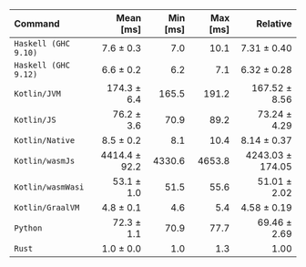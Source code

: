 | Command | Mean [ms] | Min [ms] | Max [ms] | Relative |
|:---|---:|---:|---:|---:|
| `Haskell (GHC 9.10)` | 7.6 ± 0.3 | 7.0 | 10.1 | 7.31 ± 0.40 |
| `Haskell (GHC 9.12)` | 6.6 ± 0.2 | 6.2 | 7.1 | 6.32 ± 0.28 |
| `Kotlin/JVM` | 174.3 ± 6.4 | 165.5 | 191.2 | 167.52 ± 8.56 |
| `Kotlin/JS` | 76.2 ± 3.6 | 70.9 | 89.2 | 73.24 ± 4.29 |
| `Kotlin/Native` | 8.5 ± 0.2 | 8.1 | 10.4 | 8.14 ± 0.37 |
| `Kotlin/wasmJs` | 4414.4 ± 92.2 | 4330.6 | 4653.8 | 4243.03 ± 174.05 |
| `Kotlin/wasmWasi` | 53.1 ± 1.0 | 51.5 | 55.6 | 51.01 ± 2.02 |
| `Kotlin/GraalVM` | 4.8 ± 0.1 | 4.6 | 5.4 | 4.58 ± 0.19 |
| `Python` | 72.3 ± 1.1 | 70.9 | 77.7 | 69.46 ± 2.69 |
| `Rust` | 1.0 ± 0.0 | 1.0 | 1.3 | 1.00 |
